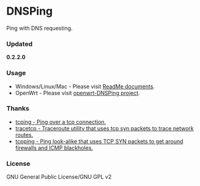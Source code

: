 ﻿DNSPing
=======
Ping with DNS requesting.

### Updated
**0.2.2.0**

### Usage
* Windows/Linux/Mac - Please visit [ReadMe documents](https://github.com/chengr28/DNSPing/tree/master/Documents).
* OpenWrt - Please visit [openwrt-DNSPing project](https://github.com/wongsyrone/openwrt-DNSPing).

### Thanks
* [tcping - Ping over a tcp connection.](http://www.elifulkerson.com/projects/tcping.php)
* [tracetcp - Traceroute utility that uses tcp syn packets to trace network routes.](https://simulatedsimian.github.io/tracetcp.html)
* [tcpping - Ping look-alike that uses TCP SYN packets to get around firewalls and ICMP blackholes.](https://github.com/jwyllie83/tcpping)

### License
GNU General Public License/GNU GPL v2
